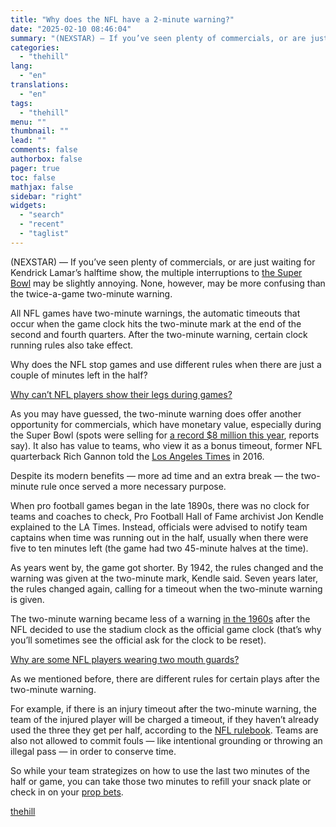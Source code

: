 ```yaml
---
title: "Why does the NFL have a 2-minute warning?"
date: "2025-02-10 08:46:04"
summary: "(NEXSTAR) — If you’ve seen plenty of commercials, or are just waiting for Kendrick Lamar’s halftime show, the multiple interruptions to the Super Bowl may be slightly annoying. None, however, may be more confusing than the twice-a-game two-minute warning. All NFL games have two-minute warnings, the automatic timeouts that occur..."
categories:
  - "thehill"
lang:
  - "en"
translations:
  - "en"
tags:
  - "thehill"
menu: ""
thumbnail: ""
lead: ""
comments: false
authorbox: false
pager: true
toc: false
mathjax: false
sidebar: "right"
widgets:
  - "search"
  - "recent"
  - "taglist"
---
```


(NEXSTAR) — If you’ve seen plenty of commercials, or are just waiting for Kendrick Lamar’s halftime show, the multiple interruptions to [the Super Bowl](https://www.8newsnow.com/sports/the-big-game/) may be slightly annoying. None, however, may be more confusing than the twice-a-game two-minute warning.

All NFL games have two-minute warnings, the automatic timeouts that occur when the game clock hits the two-minute mark at the end of the second and fourth quarters. After the two-minute warning, certain clock running rules also take effect.

Why does the NFL stop games and use different rules when there are just a couple of minutes left in the half?

[Why can’t NFL players show their legs during games?](https://thehill.com/homenews/nexstar_media_wire/4461590-why-cant-nfl-players-show-their-legs-during-games/?ipid=promo-link-block1) 

As you may have guessed, the two-minute warning does offer another opportunity for commercials, which have monetary value, especially during the Super Bowl (spots were selling for [a record $8 million this year](https://wgntv.com/sports/the-big-game/super-bowl-advertisers-shell-out-record-prices/), reports say). It also has value to teams, who view it as a bonus timeout, former NFL quarterback Rich Gannon told the [Los Angeles Times](https://www.latimes.com/sports/nfl/la-sp-nfl-ask-farmer-20161119-story.html) in 2016.

Despite its modern benefits — more ad time and an extra break — the two-minute rule once served a more necessary purpose.

When pro football games began in the late 1890s, there was no clock for teams and coaches to check, Pro Football Hall of Fame archivist Jon Kendle explained to the LA Times. Instead, officials were advised to notify team captains when time was running out in the half, usually when there were five to ten minutes left (the game had two 45-minute halves at the time).

As years went by, the game got shorter. By 1942, the rules changed and the warning was given at the two-minute mark, Kendle said. Seven years later, the rules changed again, calling for a timeout when the two-minute warning is given.

The two-minute warning became less of a warning [in the 1960s](https://www.theguardian.com/sport/blog/2016/dec/21/nfl-two-minute-warning-origins-rule-change) after the NFL decided to use the stadium clock as the official game clock (that’s why you’ll sometimes see the official ask for the clock to be reset).

[Why are some NFL players wearing two mouth guards?](https://thehill.com/homenews/nexstar_media_wire/4943449-why-are-some-nfl-players-wearing-two-mouth-guards/?ipid=promo-link-block2) 

As we mentioned before, there are different rules for certain plays after the two-minute warning.

For example, if there is an injury timeout after the two-minute warning, the team of the injured player will be charged a timeout, if they haven’t already used the three they get per half, according to the [NFL rulebook](https://operations.nfl.com/media/tvglh0mx/2023-rulebook_final.pdf). Teams are also not allowed to commit fouls — like intentional grounding or throwing an illegal pass — in order to conserve time.

So while your team strategizes on how to use the last two minutes of the half or game, you can take those two minutes to refill your snack plate or check in on your [prop bets](https://wgntv.com/sports/the-big-game/super-bowl-bettors-split-on-eagles-and-chiefs/).

[thehill](https://thehill.com/homenews/nexstar_media_wire/5123527-why-does-the-nfl-have-a-2-minute-warning/)
